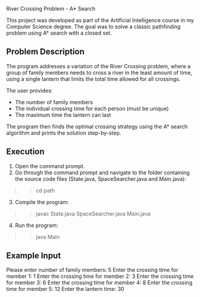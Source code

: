 River Crossing Problem - A* Search

This project was developed as part of the Artificial Intelligence course in my Computer Science degree. The goal was to solve a classic pathfinding problem using A* search with a closed set.

## Problem Description

The program addresses a variation of the River Crossing problem, where a group of family members needs to cross a river in the least amount of time, using a single lantern that limits the total time allowed for all crossings.

The user provides:
- The number of family members
- The individual crossing time for each person (must be unique)
- The maximum time the lantern can last

The program then finds the optimal crossing strategy using the A* search algorithm and prints the solution step-by-step.


## Execution

 1. Open the command prompt.
 2. Go through the command prompt and navigate to the folder containing the source code files (State.java, SpaceSearcher.java and Main.java):
 >> cd path
 3. Compile the program:
 >> javac State.java SpaceSearcher.java Main.java
 4. Run the program:
 >> java Main

## Example Input
Please enter number of family members: 5
Enter the crossing time for member 1: 1
Enter the crossing time for member 2: 3
Enter the crossing time for member 3: 6
Enter the crossing time for member 4: 8
Enter the crossing time for member 5: 12
Enter the lantern time: 30
